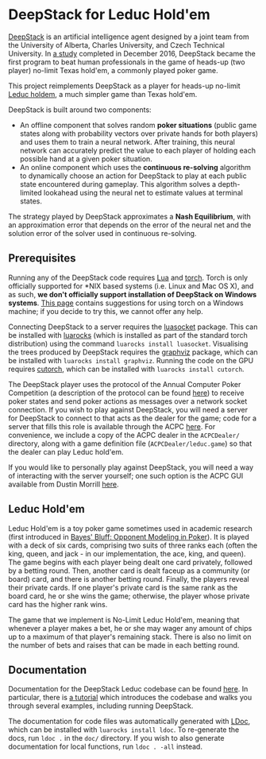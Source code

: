 # DeepStack for Leduc Hold'em

[DeepStack](https://www.deepstack.ai) is an artificial intelligence agent
designed by a joint team from the University of Alberta, Charles University,
and Czech Technical University. In [a study](https://www.deepstack.ai/s/DeepStack.pdf)
completed in December 2016, DeepStack became the first program to beat human
professionals in the game of heads-up (two player) no-limit Texas hold'em, a
commonly played poker game.

This project reimplements DeepStack as a player for heads-up no-limit
[Leduc holdem](#leduc-hold'em), a much simpler game than Texas hold'em. 

DeepStack is built around two components:
* An offline component that solves random **poker situations** (public game
states along with probability vectors over private hands for both players) and
uses them to train a neural network. After training, this neural network can
accurately predict the value to each player of holding each possible hand at a
given poker situation.
* An online component which uses the **continuous re-solving** algorithm to
dynamically choose an action for DeepStack to play at each public state 
encountered during gameplay. This algorithm solves a depth-limited lookahead
using the neural net to estimate values at terminal states.

The strategy played by DeepStack approximates a **Nash Equilibrium**, with an
approximation error that depends on the error of the neural net and the
solution error of the solver used in continuous re-solving.

## Prerequisites

Running any of the DeepStack code requires [Lua](https://www.lua.org/) and [torch](http://torch.ch/).
Torch is only officially supported for *NIX based systems (i.e. Linux and Mac 
OS X), and as such, **we don't  officially support installation of DeepStack
on Windows systems**. [This page](https://github.com/torch/torch7/wiki/Windows)
contains suggestions for using torch on a Windows machine; if you decide to try
this, we cannot offer any help.

Connecting DeepStack to a server requires the [luasocket](http://w3.impa.br/~diego/software/luasocket/)
package. This can be installed with [luarocks](https://luarocks.org/) (which is
installed as part of the standard torch distribution) using the command 
`luarocks install luasocket`. Visualising the trees produced by DeepStack
requires the [graphviz](http://graphviz.org/) package, which can be installed
with `luarocks install graphviz`. Running the code on the GPU requires
[cutorch](https://github.com/torch/cutorch), which can be installed with
`luarocks install cutorch`.

The DeepStack player uses the protocol of the Annual Computer Poker Competition
(a description of the protocol can be found [here](http://www.computerpokercompetition.org/downloads/documents/protocols/protocol.pdf))
to receive poker states and send poker actions as messages over a network
socket connection. If you wish to play against DeepStack, you will need a
server for DeepStack to connect to that acts as the dealer for the game; code
for a server that fills this role is available through the ACPC
[here](http://www.computerpokercompetition.org/downloads/code/competition_server/project_acpc_server_v1.0.41.tar.bz2).
For convenience, we include a copy of the ACPC dealer in the `ACPCDealer/`
directory, along with a game definition file (`ACPCDealer/leduc.game`) so that
the dealer can play Leduc hold'em.

If you would like to personally play against DeepStack, you will need a way of
interacting with the server yourself; one such option is the ACPC GUI available
from Dustin Morrill [here](https://github.com/dmorrill10/acpc_poker_gui_client/tree/v1.2).

## Leduc Hold'em

Leduc Hold'em is a toy poker game sometimes used in academic research (first
introduced in [Bayes' Bluff: Opponent Modeling in Poker](http://poker.cs.ualberta.ca/publications/UAI05.pdf)). 
It is played with a deck of six cards, comprising two suits of three ranks each
(often the king, queen, and jack - in our implementation, the ace, king, and
queen). The game begins with each player being dealt one card privately,
followed by a betting round. Then, another card is dealt faceup as a community
(or board) card, and there is another betting round. Finally, the players
reveal their private cards. If one player's private card is the same rank as
the board card, he or she wins the game; otherwise, the player whose private
card has the higher rank wins.

The game that we implement is No-Limit Leduc Hold'em, meaning that whenever a
player makes a bet, he or she may wager any amount of chips up to a maximum of
that player's remaining stack. There is also no limit on the number of bets and
raises that can be made in each betting round.

## Documentation

Documentation for the DeepStack Leduc codebase can be found [here](doc/index.html).
In particular, there is [a tutorial](doc/manual/tutorial.md.html) which
introduces the codebase and walks you through several examples, including
running DeepStack.

The documentation for code files was automatically generated with [LDoc](https://github.com/stevedonovan/LDoc),
which can be installed with `luarocks install ldoc`. To re-generate the docs,
run `ldoc .` in the `doc/` directory. If you wish to also generate
documentation for local functions, run `ldoc . -all` instead.